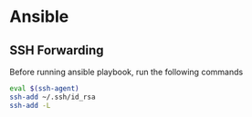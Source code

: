 # Ansible


## SSH Forwarding
Before running ansible playbook, run the following commands

```bash
eval $(ssh-agent)
ssh-add ~/.ssh/id_rsa
ssh-add -L
```